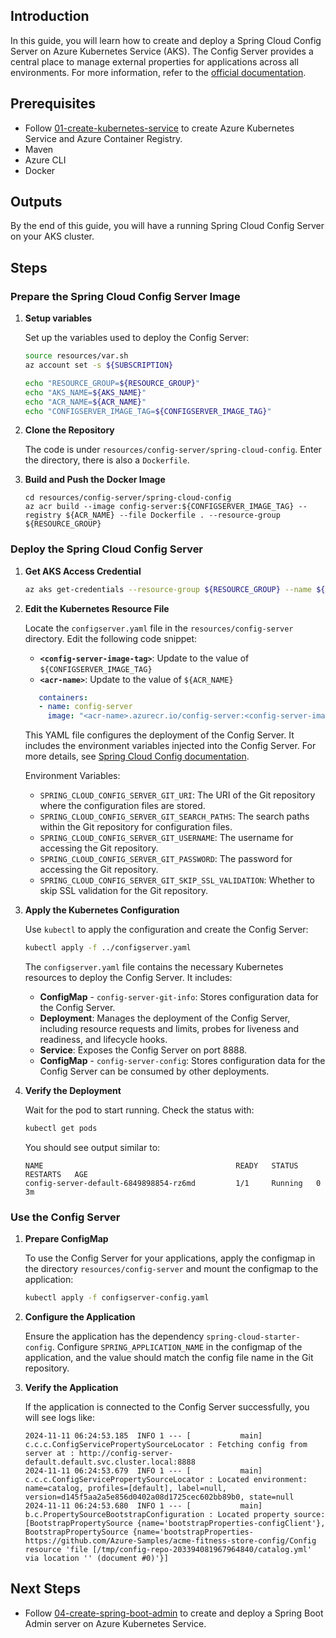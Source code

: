 ## Introduction

In this guide, you will learn how to create and deploy a Spring Cloud Config Server on Azure Kubernetes Service (AKS). The Config Server provides a central place to manage external properties for applications across all environments. For more information, refer to the [official documentation](https://cloud.spring.io/spring-cloud-config/reference/html/).

## Prerequisites

- Follow [01-create-kubernetes-service](./01-create-kubernetes-service.md) to create Azure Kubernetes Service and Azure Container Registry.
- Maven
- Azure CLI
- Docker

## Outputs

By the end of this guide, you will have a running Spring Cloud Config Server on your AKS cluster.

## Steps

### Prepare the Spring Cloud Config Server Image

1. **Setup variables**
   
   Set up the variables used to deploy the Config Server:
   ```bash
   source resources/var.sh
   az account set -s ${SUBSCRIPTION}

   echo "RESOURCE_GROUP=${RESOURCE_GROUP}"
   echo "AKS_NAME=${AKS_NAME}"
   echo "ACR_NAME=${ACR_NAME}"
   echo "CONFIGSERVER_IMAGE_TAG=${CONFIGSERVER_IMAGE_TAG}"
   ```

2. **Clone the Repository**

   The code is under `resources/config-server/spring-cloud-config`. Enter the directory, there is also a `Dockerfile`.

3. **Build and Push the Docker Image**

    ```azurecli
    cd resources/config-server/spring-cloud-config
    az acr build --image config-server:${CONFIGSERVER_IMAGE_TAG} --registry ${ACR_NAME} --file Dockerfile . --resource-group ${RESOURCE_GROUP}
    ```

### Deploy the Spring Cloud Config Server

1. **Get AKS Access Credential**

   ```bash
   az aks get-credentials --resource-group ${RESOURCE_GROUP} --name ${AKS_NAME} --admin
   ```

2. **Edit the Kubernetes Resource File**

   Locate the `configserver.yaml` file in the `resources/config-server` directory. Edit the following code snippet:

   - **`<config-server-image-tag>`**: Update to the value of `${CONFIGSERVER_IMAGE_TAG}`
   - **`<acr-name>`**: Update to the value of `${ACR_NAME}`

   ```yaml
      containers:
      - name: config-server
        image: "<acr-name>.azurecr.io/config-server:<config-server-image-tag>"
   ```

   This YAML file configures the deployment of the Config Server. It includes the environment variables injected into the Config Server. For more details, see [Spring Cloud Config documentation](https://docs.spring.io/spring-cloud-config/docs/current/reference/html/#_git_backend).

   Environment Variables:
   - `SPRING_CLOUD_CONFIG_SERVER_GIT_URI`: The URI of the Git repository where the configuration files are stored.
   - `SPRING_CLOUD_CONFIG_SERVER_GIT_SEARCH_PATHS`: The search paths within the Git repository for configuration files.
   - `SPRING_CLOUD_CONFIG_SERVER_GIT_USERNAME`: The username for accessing the Git repository.
   - `SPRING_CLOUD_CONFIG_SERVER_GIT_PASSWORD`: The password for accessing the Git repository.
   - `SPRING_CLOUD_CONFIG_SERVER_GIT_SKIP_SSL_VALIDATION`: Whether to skip SSL validation for the Git repository.

3. **Apply the Kubernetes Configuration**

   Use `kubectl` to apply the configuration and create the Config Server:

   ```bash
   kubectl apply -f ../configserver.yaml
   ```

   The `configserver.yaml` file contains the necessary Kubernetes resources to deploy the Config Server. It includes:

   - **ConfigMap** - `config-server-git-info`: Stores configuration data for the Config Server.
   - **Deployment**: Manages the deployment of the Config Server, including resource requests and limits, probes for liveness and readiness, and lifecycle hooks.
   - **Service**: Exposes the Config Server on port 8888.
   - **ConfigMap** - `config-server-config`: Stores configuration data for the Config Server can be consumed by other deployments.

4. **Verify the Deployment**

   Wait for the pod to start running. Check the status with:

   ```bash
   kubectl get pods
   ```

   You should see output similar to:

   ```
   NAME                                           READY   STATUS    RESTARTS   AGE
   config-server-default-6849898854-rz6md         1/1     Running   0          3m
   ```

### Use the Config Server

1. **Prepare ConfigMap**

   To use the Config Server for your applications, apply the configmap in the directory `resources/config-server` and mount the configmap to the application:

   ```bash
   kubectl apply -f configserver-config.yaml
   ```

2. **Configure the Application**

   Ensure the application has the dependency `spring-cloud-starter-config`. Configure `SPRING_APPLICATION_NAME` in the configmap of the application, and the value should match the config file name in the Git repository.

3. **Verify the Application**
   
   If the application is connected to the Config Server successfully, you will see logs like:

   ```
   2024-11-11 06:24:53.185  INFO 1 --- [           main] c.c.c.ConfigServicePropertySourceLocator : Fetching config from server at : http://config-server-default.default.svc.cluster.local:8888
   2024-11-11 06:24:53.679  INFO 1 --- [           main] c.c.c.ConfigServicePropertySourceLocator : Located environment: name=catalog, profiles=[default], label=null, version=d145f5aa2a5e856d0402a08d1725cec602bb89b0, state=null
   2024-11-11 06:24:53.680  INFO 1 --- [           main] b.c.PropertySourceBootstrapConfiguration : Located property source: [BootstrapPropertySource {name='bootstrapProperties-configClient'}, BootstrapPropertySource {name='bootstrapProperties-https://github.com/Azure-Samples/acme-fitness-store-config/Config resource 'file [/tmp/config-repo-203394081967964840/catalog.yml' via location '' (document #0)'}]
   ```

## Next Steps

- Follow [04-create-spring-boot-admin](./04-create-spring-boot-admin.md) to create and deploy a Spring Boot Admin server on Azure Kubernetes Service.